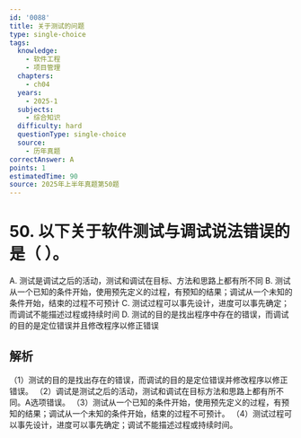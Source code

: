 ```yaml
---
id: '0088'
title: 关于测试的问题
type: single-choice
tags:
  knowledge:
    - 软件工程
    - 项目管理
  chapters:
    - ch04
  years:
    - 2025-1
  subjects:
    - 综合知识
  difficulty: hard
  questionType: single-choice
  source:
    - 历年真题
correctAnswer: A
points: 1
estimatedTime: 90
source: 2025年上半年真题第50题
---
```

# 50. 以下关于软件测试与调试说法错误的是（ ）。

A. 测试是调试之后的活动，测试和调试在目标、方法和思路上都有所不同
B. 测试从一个已知的条件开始，使用预先定义的过程，有预知的结果；调试从一个未知的条件开始，结束的过程不可预计
C. 测试过程可以事先设计，进度可以事先确定；而调试不能描述过程或持续时间
D. 测试的目的是找出程序中存在的错误，而调试的目的是定位错误并且修改程序以修正错误

## 解析

（1）测试的目的是找出存在的错误，而调试的目的是定位错误并修改程序以修正错误。
（2）调试是测试之后的活动，测试和调试在目标方法和思路上都有所不同。A选项错误。
（3）测试从一个已知的条件开始，使用预先定义的过程，有预知的结果；调试从一个未知的条件开始，结束的过程不可预计。
（4）测试过程可以事先设计，进度可以事先确定；调试不能描述过程或持续时间。
